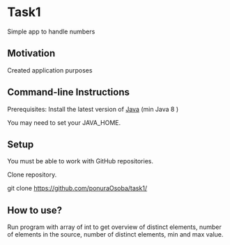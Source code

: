 # Task1
Simple app to handle numbers 

## Motivation
Created application purposes

## Command-line Instructions
Prerequisites:
Install the latest version of [Java](https://www.oracle.com/pl/java/technologies/javase-downloads.html) (min Java 8 )

 You may need to set your JAVA_HOME.
 
## Setup
You must be able to work with GitHub repositories.

Clone repository.

git clone https://github.com/ponuraOsoba/task1/

## How to use?
Run program with array of int to get overview of distinct elements, number of elements in the source, number of distinct elements, min and max value.
